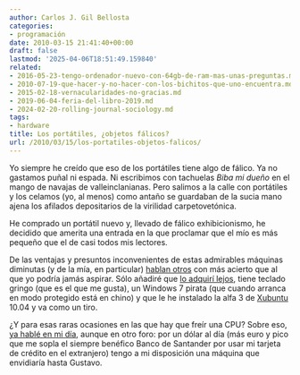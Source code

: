 ```yaml
---
author: Carlos J. Gil Bellosta
categories:
- programación
date: 2010-03-15 21:41:40+00:00
draft: false
lastmod: '2025-04-06T18:51:49.159840'
related:
- 2016-05-23-tengo-ordenador-nuevo-con-64gb-de-ram-mas-unas-preguntas.md
- 2010-07-19-que-hacer-y-no-hacer-con-los-bichitos-que-uno-encuentra.md
- 2015-02-18-vernacularidades-no-gracias.md
- 2019-06-04-feria-del-libro-2019.md
- 2024-02-20-rolling-journal-sociology.md
tags:
- hardware
title: Los portátiles, ¿objetos fálicos?
url: /2010/03/15/los-portatiles-objetos-falicos/
---
```


Yo siempre he creído que eso de los portátiles tiene algo de fálico. Ya no gastamos puñal ni espada. Ni escribimos con tachuelas _Biba mi dueño_ en el mango de navajas de valleinclanianas. Pero salimos a la calle con portátiles y los celamos (yo, al menos) como antaño se guardaban de la sucia mano ajena los afilados depositarios de la virilidad carpetovetónica.

He comprado un portátil nuevo y, llevado de fálico exhibicionismo, he decidido que amerita una entrada en la que proclamar que el mío es más pequeño que el de casi todos mis lectores.

De las ventajas y presuntos inconvenientes de estas admirables máquinas diminutas (y de la mía, en particular) [hablan otros](http://www.codinghorror.com/blog/2010/01/a-democracy-of-netbooks.html) con más acierto que al que yo podría jamás aspirar. Sólo añadiré que [lo adquirí lejos](http://www.monterrey.com.co/), tiene teclado gringo (que es el que me gusta), un Windows 7 pirata (que cuando arranca en modo protegido está en chino) y que le he instalado la alfa 3 de [Xubuntu](http://www.xubuntu.org) 10.04 y va como un tiro.

¿Y para esas raras ocasiones en las que hay que freír una CPU? Sobre eso, [ya hablé en mi día](http://analisisydecision.es/probando-r-sobre-el-ec2-de-amazon/), aunque en otro foro: por un dólar al día (más euro y pico que me sopla el siempre benéfico Banco de Santander por usar mi tarjeta de crédito en el extranjero) tengo a mi disposición una máquina que envidiaría hasta Gustavo.